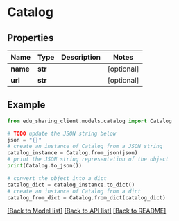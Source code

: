 # Catalog


## Properties

Name | Type | Description | Notes
------------ | ------------- | ------------- | -------------
**name** | **str** |  | [optional] 
**url** | **str** |  | [optional] 

## Example

```python
from edu_sharing_client.models.catalog import Catalog

# TODO update the JSON string below
json = "{}"
# create an instance of Catalog from a JSON string
catalog_instance = Catalog.from_json(json)
# print the JSON string representation of the object
print(Catalog.to_json())

# convert the object into a dict
catalog_dict = catalog_instance.to_dict()
# create an instance of Catalog from a dict
catalog_from_dict = Catalog.from_dict(catalog_dict)
```
[[Back to Model list]](../README.md#documentation-for-models) [[Back to API list]](../README.md#documentation-for-api-endpoints) [[Back to README]](../README.md)


